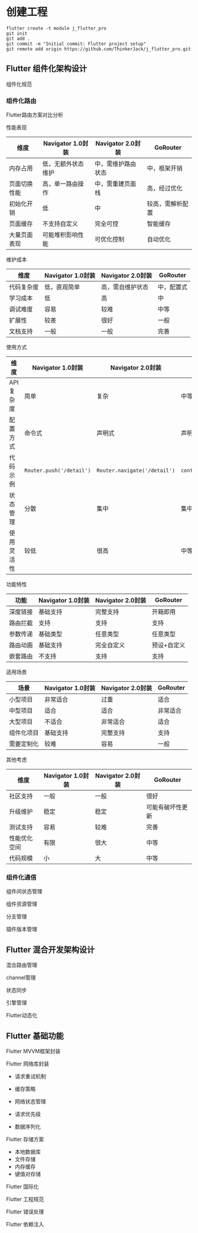 # 创建工程

```
flutter create -t module j_flutter_pro
git init
git add .
git commit -m "Initial commit: Flutter project setup"
git remote add origin https://github.com/ThinkerJack/j_flutter_pro.git
```

## Flutter 组件化架构设计

组件化规范

### 组件化路由 

Flutter路由方案对比分析

性能表现

| 维度         | Navigator 1.0封装  | Navigator 2.0封装  | GoRouter         |
| ------------ | ------------------ | ------------------ | ---------------- |
| 内存占用     | 低，无额外状态维护 | 中，需维护路由状态 | 中，框架开销     |
| 页面切换性能 | 高，单一路由操作   | 中，需重建页面栈   | 高，经过优化     |
| 初始化开销   | 低                 | 中                 | 较高，需解析配置 |
| 页面缓存     | 不支持自定义       | 完全可控           | 智能缓存         |
| 大量页面表现 | 可能堆积影响性能   | 可优化控制         | 自动优化         |

 维护成本

| 维度       | Navigator 1.0封装 | Navigator 2.0封装 | GoRouter   |
| ---------- | ----------------- | ----------------- | ---------- |
| 代码复杂度 | 低，直观简单      | 高，需自维护状态  | 中，配置式 |
| 学习成本   | 低                | 高                | 中         |
| 调试难度   | 容易              | 较难              | 中等       |
| 扩展性     | 较差              | 很好              | 一般       |
| 文档支持   | 一般              | 一般              | 完善       |

使用方式

| 维度       | Navigator 1.0封装        | Navigator 2.0封装            | GoRouter                |
| ---------- | ------------------------ | ---------------------------- | ----------------------- |
| API复杂度  | 简单                     | 复杂                         | 中等                    |
| 配置方式   | 命令式                   | 声明式                       | 声明式                  |
| 代码示例   | `Router.push('/detail')` | `Router.navigate('/detail')` | `context.go('/detail')` |
| 状态管理   | 分散                     | 集中                         | 集中                    |
| 使用灵活性 | 较低                     | 很高                         | 中等                    |

功能特性

| 功能     | Navigator 1.0封装 | Navigator 2.0封装 | GoRouter    |
| -------- | ----------------- | ----------------- | ----------- |
| 深度链接 | 基础支持          | 完整支持          | 开箱即用    |
| 路由拦截 | 支持              | 支持              | 支持        |
| 参数传递 | 基础类型          | 任意类型          | 任意类型    |
| 路由动画 | 基础支持          | 完全自定义        | 预设+自定义 |
| 嵌套路由 | 不支持            | 支持              | 支持        |

适用场景

| 场景       | Navigator 1.0封装 | Navigator 2.0封装 | GoRouter |
| ---------- | ----------------- | ----------------- | -------- |
| 小型项目   | 非常适合          | 过重              | 适合     |
| 中型项目   | 适合              | 适合              | 非常适合 |
| 大型项目   | 不适合            | 非常适合          | 适合     |
| 组件化项目 | 基础支持          | 完整支持          | 支持     |
| 需要定制化 | 较难              | 容易              | 一般     |

其他考虑

| 维度         | Navigator 1.0封装 | Navigator 2.0封装 | GoRouter         |
| ------------ | ----------------- | ----------------- | ---------------- |
| 社区支持     | 一般              | 一般              | 很好             |
| 升级维护     | 稳定              | 稳定              | 可能有破坏性更新 |
| 测试支持     | 容易              | 较难              | 完善             |
| 性能优化空间 | 有限              | 很大              | 中等             |
| 代码规模     | 小                | 大                | 中等             |

### 组件化通信



组件间状态管理

组件资源管理

分支管理

插件版本管理

## Flutter 混合开发架构设计

混合路由管理

channel管理

状态同步

引擎管理

Flutter动态化

## Flutter 基础功能

Flutter MVVM框架封装

Flutter 网络库封装

- 请求重试机制

- 缓存策略
- 网络状态管理
- 请求优先级
- 数据序列化

Flutter 存储方案

- 本地数据库
- 文件存储
- 内存缓存
- 键值对存储

Flutter 国际化

Flutter 工程规范

Flutter 错误处理

Flutter 依赖注入
